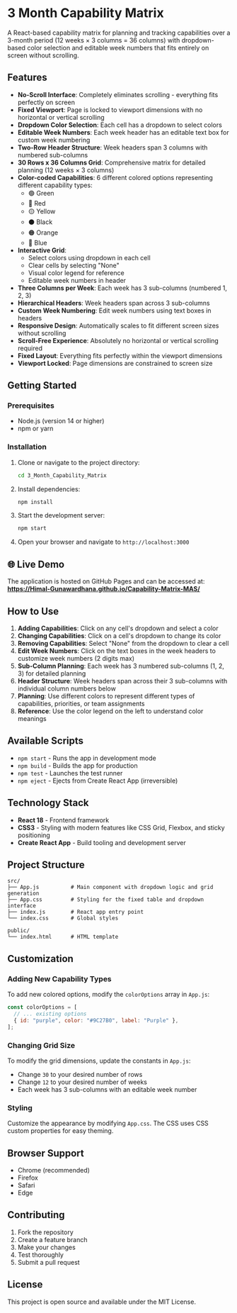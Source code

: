 # 3 Month Capability Matrix

A React-based capability matrix for planning and tracking capabilities over a 3-month period (12 weeks × 3 columns = 36 columns) with dropdown-based color selection and editable week numbers that fits entirely on screen without scrolling.

## Features

- **No-Scroll Interface**: Completely eliminates scrolling - everything fits perfectly on screen
- **Fixed Viewport**: Page is locked to viewport dimensions with no horizontal or vertical scrolling
- **Dropdown Color Selection**: Each cell has a dropdown to select colors
- **Editable Week Numbers**: Each week header has an editable text box for custom week numbering
- **Two-Row Header Structure**: Week headers span 3 columns with numbered sub-columns
- **30 Rows x 36 Columns Grid**: Comprehensive matrix for detailed planning (12 weeks × 3 columns)
- **Color-coded Capabilities**: 6 different colored options representing different capability types:
  - 🟢 Green
  - 🔴 Red
  - 🟡 Yellow
  - ⚫ Black
  - 🟠 Orange
  - 🔵 Blue
- **Interactive Grid**:
  - Select colors using dropdown in each cell
  - Clear cells by selecting "None"
  - Visual color legend for reference
  - Editable week numbers in header
- **Three Columns per Week**: Each week has 3 sub-columns (numbered 1, 2, 3)
- **Hierarchical Headers**: Week headers span across 3 sub-columns
- **Custom Week Numbering**: Edit week numbers using text boxes in headers
- **Responsive Design**: Automatically scales to fit different screen sizes without scrolling
- **Scroll-Free Experience**: Absolutely no horizontal or vertical scrolling required
- **Fixed Layout**: Everything fits perfectly within the viewport dimensions
- **Viewport Locked**: Page dimensions are constrained to screen size

## Getting Started

### Prerequisites

- Node.js (version 14 or higher)
- npm or yarn

### Installation

1. Clone or navigate to the project directory:

   ```bash
   cd 3_Month_Capability_Matrix
   ```

2. Install dependencies:

   ```bash
   npm install
   ```

3. Start the development server:

   ```bash
   npm start
   ```

4. Open your browser and navigate to `http://localhost:3000`

## 🌐 Live Demo

The application is hosted on GitHub Pages and can be accessed at:
**https://Himal-Gunawardhana.github.io/Capability-Matrix-MAS/**

## How to Use

1. **Adding Capabilities**: Click on any cell's dropdown and select a color
2. **Changing Capabilities**: Click on a cell's dropdown to change its color
3. **Removing Capabilities**: Select "None" from the dropdown to clear a cell
4. **Edit Week Numbers**: Click on the text boxes in the week headers to customize week numbers (2 digits max)
5. **Sub-Column Planning**: Each week has 3 numbered sub-columns (1, 2, 3) for detailed planning
6. **Header Structure**: Week headers span across their 3 sub-columns with individual column numbers below
7. **Planning**: Use different colors to represent different types of capabilities, priorities, or team assignments
8. **Reference**: Use the color legend on the left to understand color meanings

## Available Scripts

- `npm start` - Runs the app in development mode
- `npm build` - Builds the app for production
- `npm test` - Launches the test runner
- `npm eject` - Ejects from Create React App (irreversible)

## Technology Stack

- **React 18** - Frontend framework
- **CSS3** - Styling with modern features like CSS Grid, Flexbox, and sticky positioning
- **Create React App** - Build tooling and development server

## Project Structure

```
src/
├── App.js          # Main component with dropdown logic and grid generation
├── App.css         # Styling for the fixed table and dropdown interface
├── index.js        # React app entry point
└── index.css       # Global styles

public/
└── index.html      # HTML template
```

## Customization

### Adding New Capability Types

To add new colored options, modify the `colorOptions` array in `App.js`:

```javascript
const colorOptions = [
  // ... existing options
  { id: "purple", color: "#9C27B0", label: "Purple" },
];
```

### Changing Grid Size

To modify the grid dimensions, update the constants in `App.js`:

- Change `30` to your desired number of rows
- Change `12` to your desired number of weeks
- Each week has 3 sub-columns with an editable week number

### Styling

Customize the appearance by modifying `App.css`. The CSS uses CSS custom properties for easy theming.

## Browser Support

- Chrome (recommended)
- Firefox
- Safari
- Edge

## Contributing

1. Fork the repository
2. Create a feature branch
3. Make your changes
4. Test thoroughly
5. Submit a pull request

## License

This project is open source and available under the MIT License.
